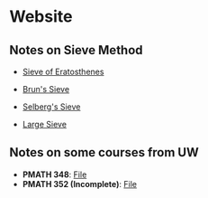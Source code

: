 # Website

## Notes on Sieve Method

- [Sieve of Eratosthenes](/Sieve/Eratosthenes.pdf)

- [Brun's Sieve](/Brun.pdf)

- [Selberg's Sieve](/Sieve/Selberg.pdf)

- [Large Sieve](/Large.pdf)

## Notes on some courses from UW

- **PMATH 348**: [File](/Notes/pm348.pdf)
- **PMATH 352 (Incomplete)**: [File](/Notes/pm352.pdf)

